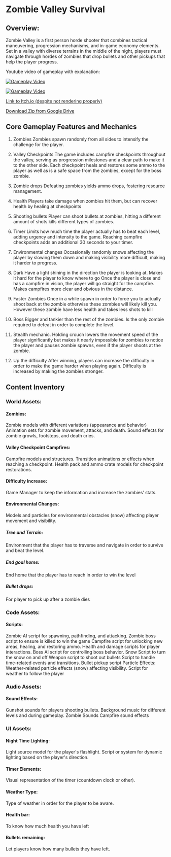 # Zombie Valley Survival
 
## Overview:
Zombie Valley is a first person horde shooter that combines tactical maneuvering, progression mechanisms, and in-game economy elements. Set in a valley with diverse terrains in the middle of the night, players must navigate through hordes of zombies that drop bullets and other pickups that help the player progress.

Youtube video of gameplay with explanation:

<a href="https://www.youtube.com/watch?v=rHBnnvJ3Pfg" target="_blank"><img src="https://img.youtube.com/vi/rHBnnvJ3Pfg/0.jpg" alt="Gameplay Video"></a>

[![Gameplay Video](https://img.youtube.com/vi/rHBnnvJ3Pfg/0.jpg)](https://www.youtube.com/watch?v=rHBnnvJ3Pfg)

[Link to Itch.io (despite not rendering properly)](https://dy27.itch.io/sprint-3)

[Download Zip from Google Drive](https://drive.google.com/file/d/17iCuQjZIc8bzvT0cT-tTulBkrISzqptu/view?usp=sharing)

## Core Gameplay Features and Mechanics
1. Zombies
Zombies spawn randomly from all sides to intensify the challenge for the player.

2. Valley Checkpoints
The game includes campfire checkpoints throughout the valley, serving as progression milestones and a clear path to make it to the other side.
Each checkpoint heals and restores some ammo to the player as well as is a safe space from the zombies, except for the boss zombie.

3. Zombie drops
Defeating zombies yields ammo drops, fostering resource management.

4. Health
Players take damage when zombies hit them, but can recover health by healing at checkpoints

5. Shooting bullets
Player can shoot bullets at zombies, hitting a different amount of shots kills different types of zombies.

6. Timer
Limits how much time the player actually has to beat each level, adding urgency and intensity to the game.
Reaching campfire checkpoints adds an additional 30 seconds to your timer.

7. Environmental changes 
Occasionally randomly snows affecting the player by slowing them down and making visibility more difficult, making it harder to progress.
8. Dark
Have a light shining in the direction the player is looking at.
Makes it hard for the player to know where to go
Once the player is close and has a campfire in vision, the player will go straight for the campfire.
Makes campfires more clear and obvious in the distance.

9. Faster Zombies
Once in a while spawn in order to force you to actually shoot back at the zombie otherwise these zombies will likely kill you.
However these zombie have less health and takes less shots to kill

10. Boss
Bigger and tankier than the rest of the zombies.
Is the only zombie required to defeat in order to complete the level.

11. Stealth mechanic.
Holding crouch lowers the movement speed of the player significantly but makes it nearly impossible for zombies to notice the player and pauses zombie spawns, even if the player shoots at the zombie.

12. Up the difficulty
After winning, players can increase the difficulty in order to make the game harder when playing again.
Difficulty is increased by making the zombies stronger.

## Content Inventory
### World Assets:
#### Zombies:
Zombie models with different variations (appearance and behavior)
Animation sets for zombie movement, attacks, and death.
Sound effects for zombie growls, footsteps, and death cries.
#### Valley Checkpoint Campfires:
Campfire models and structures.
Transition animations or effects when reaching a checkpoint.
Health pack and ammo crate models for checkpoint restorations.
#### Difficulty Increase:
Game Manager to keep the information and increase the zombies’ stats.
#### Environmental Changes:
Models and particles for environmental obstacles (snow) affecting player movement and visibility.
##### Tree and Terrain:
Environment that the player has to traverse and navigate in order to survive and beat the level.
##### End goal home:
End home that the player has to reach in order to win the level
##### Bullet drops:
For player to pick up after a zombie dies

### Code Assets:
#### Scripts:
Zombie AI script for spawning, pathfinding, and attacking.
Zombie boss script to ensure is killed to win the game
Campfire script for unlocking new areas, healing, and restoring ammo.
Health and damage scripts for player interactions.
Boss AI script for controlling boss behavior.
Snow Script to turn the snow on and off
Weapon script to shoot out bullets
Script to handle time-related events and transitions.
Bullet pickup script
Particle Effects:
Weather-related particle effects (snow) affecting visibility.
Script for weather to follow the player
### Audio Assets:
#### Sound Effects:
Gunshot sounds for players shooting bullets.
Background music for different levels and during gameplay.
Zombie Sounds
Campfire sound effects
### UI Assets:
#### Night Time Lighting:
Light source model for the player's flashlight.
Script or system for dynamic lighting based on the player's direction.
#### Timer Elements:
Visual representation of the timer (countdown clock or other).
#### Weather Type:
Type of weather in order for the player to be aware.
#### Health bar:
To know how much health you have left
#### Bullets remaining:
Let players know how many bullets they have left.

